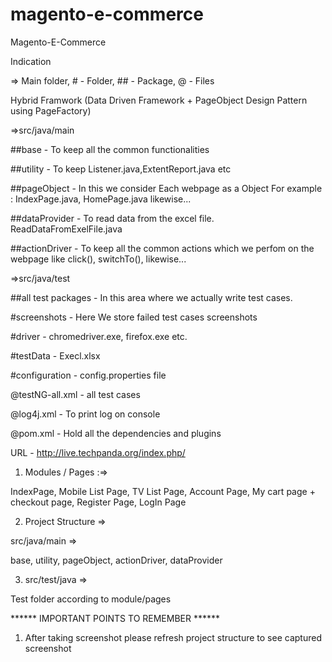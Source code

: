 # magento-e-commerce
Magento-E-Commerce

Indication 

 => Main folder,  # - Folder,  ## - Package,  @ - Files

Hybrid Framwork (Data Driven Framework + PageObject Design Pattern using PageFactory)

=>src/java/main

##base - To keep all the common functionalities

##utility - To keep Listener.java,ExtentReport.java etc

##pageObject - In this we consider Each webpage as a Object For example : IndexPage.java, HomePage.java likewise...

##dataProvider - To read data from the excel file. ReadDataFromExelFile.java

##actionDriver - To keep all the common actions which we perfom on the webpage like click(), switchTo(), likewise...

=>src/java/test

##all test packages - In this area where we actually write test cases.

#screenshots - Here We store failed test cases screenshots

#driver - chromedriver.exe, firefox.exe etc.

#testData - Execl.xlsx

#configuration - config.properties file

@testNG-all.xml - all test cases 

@log4j.xml - To print log on console

@pom.xml - Hold all the dependencies and plugins

URL - http://live.techpanda.org/index.php/

01) Modules / Pages :=>

IndexPage,
Mobile List Page,
TV List Page,
Account Page,
My cart page + checkout page,
Register Page,
LogIn Page

02) Project Structure =>

src/java/main => 

base,
utility,
pageObject,
actionDriver,
dataProvider

03) src/test/java =>

Test folder according to module/pages

****** IMPORTANT POINTS TO REMEMBER ******

1) After taking screenshot please refresh project structure to see captured screenshot

